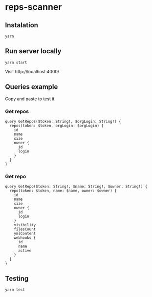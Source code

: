 # reps-scanner

## Instalation

```
yarn
```

## Run server locally

```
yarn start
```

Visit http://localhost:4000/

## Queries example

Copy and paste to test it

### Get repos

```
query GetRepos($token: String!, $orgLogin: String!) {
  repos(token: $token, orgLogin: $orgLogin) {
    id
    name
    size
    owner {
      id
      login
    }
  }
}
```

### Get repo

```
query GetRepo($token: String!, $name: String!, $owner: String!) {
  repo(token: $token, name: $name, owner: $owner) {
    id
    name
    size
    owner {
      id
      login
    }
    visibility
    filesCount
    ymlContent
    webhooks {
      id
      name
      active
    }
  }
}
```

## Testing

```
yarn test
```
